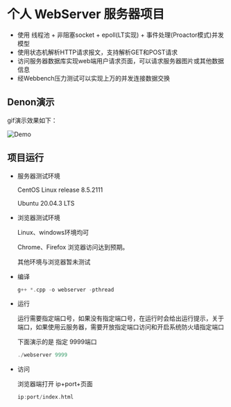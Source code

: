# 个人 WebServer 服务器项目

- 使用 线程池 + 非阻塞socket + epoll(LT实现) + 事件处理(Proactor模式)并发模型
- 使用状态机解析HTTP请求报文，支持解析GET和POST请求
- 访问服务器数据库实现web端用户请求页面，可以请求服务器图片或其他数据信息
- 经Webbench压力测试可以实现上万的并发连接数据交换 

## Denon演示

gif演示效果如下：

![Demo](https://tvax3.sinaimg.cn/large/006x3t5Xgy1h0iwn6cg82g30ja0aqe81.gif)

## 项目运行

- 服务器测试环境
    
    CentOS Linux release 8.5.2111
    
    Ubuntu 20.04.3 LTS

- 浏览器测试环境

    Linux、windows环境均可

    Chrome、Firefox 浏览器访问达到预期。

    其他环境与浏览器暂未测试

- 编译

    ```cpp
    g++ *.cpp -o webserver -pthread
    ```

- 运行

    运行需要指定端口号，如果没有指定端口号，在运行时会给出运行提示，关于端口，如果使用云服务器，需要开放指定端口访问和开启系统防火墙指定端口

    下面演示的是 指定 9999端口

    ```cpp
    ./webserver 9999
    ```

- 访问

    浏览器端打开 ip+port+页面

    ```cpp
    ip:port/index.html
    ```
